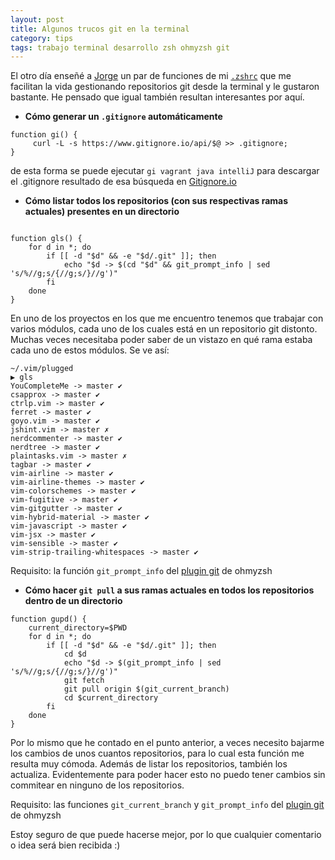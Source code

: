 ```yaml
---
layout: post
title: Algunos trucos git en la terminal
category: tips
tags: trabajo terminal desarrollo zsh ohmyzsh git
---
```


El otro día enseñé a [Jorge](http://jorgeatgu.com) un par de funciones de mi [`.zshrc`](https://github.com/eckelon/dotfiles/blob/master/zshrc) que me facilitan la vida gestionando repositorios git desde la terminal y le gustaron bastante. He pensado que igual también resultan interesantes por aquí.

- **Cómo generar un `.gitignore` automáticamente**

```
function gi() {
	 curl -L -s https://www.gitignore.io/api/$@ >> .gitignore;
}
```

de esta forma se puede ejecutar `gi vagrant java intelliJ` para descargar el .gitignore resultado de esa búsqueda en [Gitignore.io](http://gitignore.io)

- **Cómo listar todos los repositorios (con sus respectivas ramas actuales) presentes en un directorio**

```

function gls() {
    for d in *; do
        if [[ -d "$d" && -e "$d/.git" ]]; then
            echo "$d -> $(cd "$d" && git_prompt_info | sed 's/%//g;s/{//g;s/}//g')"
        fi
    done
}
```

En uno de los proyectos en los que me encuentro tenemos que trabajar con varios módulos, cada uno de los cuales está en un repositorio git distonto. Muchas veces necesitaba poder saber de un vistazo en qué rama estaba cada uno de estos módulos. Se ve así:

```
~/.vim/plugged
▶ gls
YouCompleteMe -> master ✔
csapprox -> master ✔
ctrlp.vim -> master ✔
ferret -> master ✔
goyo.vim -> master ✔
jshint.vim -> master ✗
nerdcommenter -> master ✔
nerdtree -> master ✔
plaintasks.vim -> master ✗
tagbar -> master ✔
vim-airline -> master ✔
vim-airline-themes -> master ✔
vim-colorschemes -> master ✔
vim-fugitive -> master ✔
vim-gitgutter -> master ✔
vim-hybrid-material -> master ✔
vim-javascript -> master ✔
vim-jsx -> master ✔
vim-sensible -> master ✔
vim-strip-trailing-whitespaces -> master ✔
```

Requisito: la función `git_prompt_info` del [plugin git](https://github.com/robbyrussell/oh-my-zsh/blob/master/plugins/git/git.plugin.zsh) de ohmyzsh

- **Cómo hacer `git pull` a sus ramas actuales en todos los repositorios dentro de un directorio**

```
function gupd() {
    current_directory=$PWD
    for d in *; do
        if [[ -d "$d" && -e "$d/.git" ]]; then
            cd $d
            echo "$d -> $(git_prompt_info | sed 's/%//g;s/{//g;s/}//g')"
            git fetch
            git pull origin $(git_current_branch)
            cd $current_directory
        fi
    done
}
```

Por lo mismo que he contado en el punto anterior, a veces necesito bajarme los cambios de unos cuantos repositorios, para lo cual esta función me resulta muy cómoda. Además de listar los repositorios, también los actualiza. Evidentemente para poder hacer esto no puedo tener cambios sin commitear en ninguno de los repositorios.

Requisito: las funciones `git_current_branch` y `git_prompt_info` del [plugin git](https://github.com/robbyrussell/oh-my-zsh/blob/master/plugins/git/git.plugin.zsh) de ohmyzsh

Estoy seguro de que puede hacerse mejor, por lo que cualquier comentario o idea será bien recibida :)
